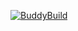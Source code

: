 
[![BuddyBuild](https://dashboard.buddybuild.com/api/statusImage?appID=5779768ed4471b01003dd319&branch=master&build=latest)](https://dashboard.buddybuild.com/apps/5779768ed4471b01003dd319/build/latest)
